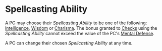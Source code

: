 # Spellcasting Ability

A PC may choose their *Spellcasting Ability* to be one of the following: [Intelligence](../../Player%20Characters/The%20Ability%20Scores/Intelligence.md), [Wisdom](../../Player%20Characters/The%20Ability%20Scores/Wisdom.md) or [Charisma](../../Player%20Characters/The%20Ability%20Scores/Charisma.md). The bonus granted to [Checks](../../Game%20Procedures/Core%20Procedures/Check.md) using the *Spellcasting Ability* cannot exceed the value of the PC's [Mental Defense](../../Player%20Characters/Derived%20Statistics/Mental%20Defense.md).

A PC can change their chosen *Spellcasting Ability* at any time.
